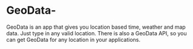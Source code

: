 # GeoData-
GeoData is an app that gives you location based time, weather and map data. Just type in any valid location. There is also a GeoData API, so you can get GeoData for any location in your applications.
